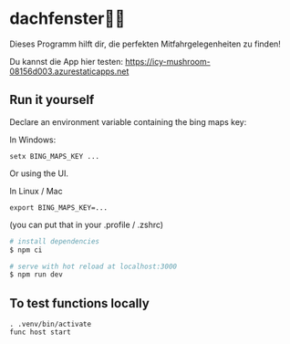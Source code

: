 # dachfenster🚗🦒
Dieses Programm hilft dir, die perfekten Mitfahrgelegenheiten zu finden! 

Du kannst die App hier testen: https://icy-mushroom-08156d003.azurestaticapps.net

## Run it yourself

Declare an environment variable containing the bing maps key:

In Windows:

    setx BING_MAPS_KEY ...

Or using the UI.

In Linux / Mac 

    export BING_MAPS_KEY=...
    
(you can put that in your .profile / .zshrc)

```bash
# install dependencies
$ npm ci

# serve with hot reload at localhost:3000
$ npm run dev
```

## To test functions locally

    . .venv/bin/activate
    func host start 
